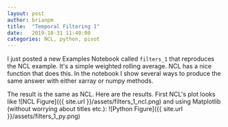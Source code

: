 ```yaml
---
layout: post
author: brianpm
title:  "Temporal Filtering 1"
date:   2019-10-31 11:40:00
categories: NCL, python, pivot
---
```


I just posted a new Examples Notebook called `filters_1` that reproduces the NCL example. It's a simple weighted rolling average. NCL has a nice function that does this. In the notebook I show several ways to produce the same answer with either xarray or numpy methods.

The result is the same as NCL. Here are the results. First NCL's plot looks like 
![NCL Figure]({{ site.url }}/assets/filters_1_ncl.png)
and using Matplotlib (without worrying about titles etc.):
![Python Figure]({{ site.url }}/assets/filters_1_py.png)

